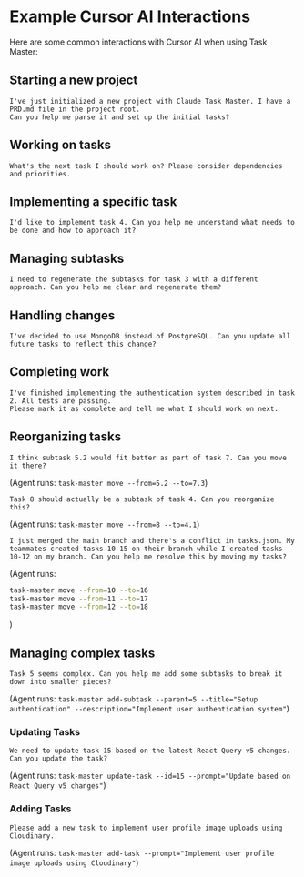 # Example Cursor AI Interactions

Here are some common interactions with Cursor AI when using Task Master:

## Starting a new project

```
I've just initialized a new project with Claude Task Master. I have a PRD.md file in the project root.
Can you help me parse it and set up the initial tasks?
```

## Working on tasks

```
What's the next task I should work on? Please consider dependencies and priorities.
```

## Implementing a specific task

```
I'd like to implement task 4. Can you help me understand what needs to be done and how to approach it?
```

## Managing subtasks

```
I need to regenerate the subtasks for task 3 with a different approach. Can you help me clear and regenerate them?
```

## Handling changes

```
I've decided to use MongoDB instead of PostgreSQL. Can you update all future tasks to reflect this change?
```

## Completing work

```
I've finished implementing the authentication system described in task 2. All tests are passing.
Please mark it as complete and tell me what I should work on next.
```

## Reorganizing tasks

```
I think subtask 5.2 would fit better as part of task 7. Can you move it there?
```

(Agent runs: `task-master move --from=5.2 --to=7.3`)

```
Task 8 should actually be a subtask of task 4. Can you reorganize this?
```

(Agent runs: `task-master move --from=8 --to=4.1`)

```
I just merged the main branch and there's a conflict in tasks.json. My teammates created tasks 10-15 on their branch while I created tasks 10-12 on my branch. Can you help me resolve this by moving my tasks?
```

(Agent runs:

```bash
task-master move --from=10 --to=16
task-master move --from=11 --to=17
task-master move --from=12 --to=18
```

)

## Managing complex tasks

```
Task 5 seems complex. Can you help me add some subtasks to break it down into smaller pieces?
```

(Agent runs:
`task-master add-subtask --parent=5 --title="Setup authentication" --description="Implement user authentication system"`)

### Updating Tasks

```
We need to update task 15 based on the latest React Query v5 changes. Can you update the task?
```

(Agent runs: `task-master update-task --id=15 --prompt="Update based on React Query v5 changes"`)

### Adding Tasks

```
Please add a new task to implement user profile image uploads using Cloudinary.
```

(Agent runs: `task-master add-task --prompt="Implement user profile image uploads using Cloudinary"`)
